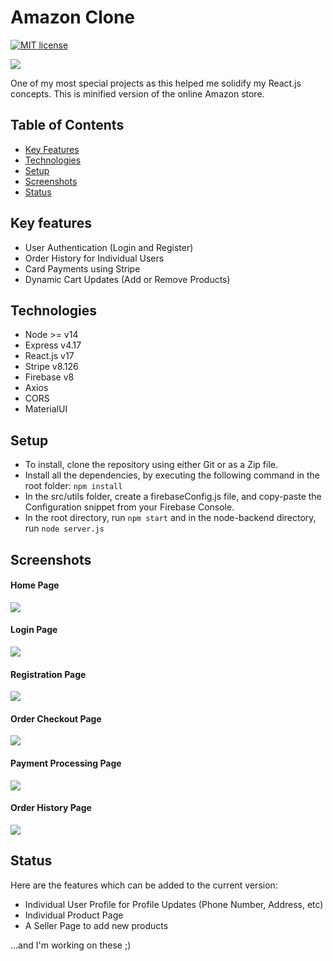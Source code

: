 # Amazon Clone

[![MIT license](https://img.shields.io/apm/l/vim-mode)]()

[![](https://img.shields.io/node/v/npm?style=for-the-badge)]()

One of my most special projects as this helped me solidify my React.js concepts. This is minified version of the online Amazon store.

## Table of Contents

- [Key Features](#key-features)
- [Technologies](#technologies)
- [Setup](#setup)
- [Screenshots](#screens)
- [Status](#status)

## Key features

- User Authentication (Login and Register)
- Order History for Individual Users
- Card Payments using Stripe
- Dynamic Cart Updates (Add or Remove Products)

## Technologies

- Node >= v14
- Express v4.17
- React.js v17
- Stripe v8.126
- Firebase v8
- Axios
- CORS
- MaterialUI

## Setup

- To install, clone the repository using either Git or as a Zip file.
- Install all the dependencies, by executing the following command in the root folder:
  `npm install`
- In the src/utils folder, create a firebaseConfig.js file, and copy-paste the Configuration snippet from your Firebase Console.
- In the root directory, run `npm start` and in the node-backend directory, run `node server.js`

## Screenshots

#### Home Page

<img src="./screens/HomePage.png" />

#### Login Page

<img src="./screens/LoginPage.png" />

#### Registration Page

<img src="./screens/RegisterPage.png" />

#### Order Checkout Page

<img src="./screens/CheckoutPage.png" />

#### Payment Processing Page

<img src="./screens/PaymentPage.png" />

#### Order History Page

<img src="./screens/OrderHistory.png" />

## Status

Here are the features which can be added to the current version:

- Individual User Profile for Profile Updates (Phone Number, Address, etc)
- Individual Product Page
- A Seller Page to add new products

...and I'm working on these ;)
